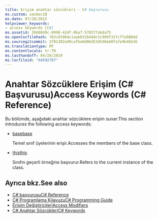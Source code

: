 ```yaml
---
title: Erişim anahtar sözcükleri - C# başvurusu
ms.custom: seodec18
ms.date: 07/20/2015
helpviewer_keywords:
- access keywords [C#]
ms.assetid: 3b680d9c-0998-42df-8ba7-5783f7abda75
ms.openlocfilehash: 783c65984c1aab831644dc5c960f31fcffa9804d
ms.sourcegitcommit: 2701302a99cafbe0d86d53d540eb0fa7e9b46b36
ms.translationtype: MT
ms.contentlocale: tr-TR
ms.lasthandoff: 04/28/2019
ms.locfileid: "64592787"
---
```

# <a name="access-keywords-c-reference"></a><span data-ttu-id="42bdc-102">Anahtar Sözcüklere Erişim (C# Başvurusu)</span><span class="sxs-lookup"><span data-stu-id="42bdc-102">Access Keywords (C# Reference)</span></span>
<span data-ttu-id="42bdc-103">Bu bölümde, aşağıdaki anahtar sözcüklere erişim sunar:</span><span class="sxs-lookup"><span data-stu-id="42bdc-103">This section introduces the following access keywords:</span></span>  
  
- [<span data-ttu-id="42bdc-104">base</span><span class="sxs-lookup"><span data-stu-id="42bdc-104">base</span></span>](../../../csharp/language-reference/keywords/base.md)  
  
     <span data-ttu-id="42bdc-105">Temel sınıf üyelerinin erişir.</span><span class="sxs-lookup"><span data-stu-id="42bdc-105">Accesses the members of the base class.</span></span>  
  
- [<span data-ttu-id="42bdc-106">this</span><span class="sxs-lookup"><span data-stu-id="42bdc-106">this</span></span>](../../../csharp/language-reference/keywords/this.md)  
  
     <span data-ttu-id="42bdc-107">Sınıfın geçerli örneğine başvurur.</span><span class="sxs-lookup"><span data-stu-id="42bdc-107">Refers to the current instance of the class.</span></span>  
  
## <a name="see-also"></a><span data-ttu-id="42bdc-108">Ayrıca bkz.</span><span class="sxs-lookup"><span data-stu-id="42bdc-108">See also</span></span>

- [<span data-ttu-id="42bdc-109">C# başvurusu</span><span class="sxs-lookup"><span data-stu-id="42bdc-109">C# Reference</span></span>](../../../csharp/language-reference/index.md)
- [<span data-ttu-id="42bdc-110">C# Programlama Kılavuzu</span><span class="sxs-lookup"><span data-stu-id="42bdc-110">C# Programming Guide</span></span>](../../../csharp/programming-guide/index.md)
- [<span data-ttu-id="42bdc-111">Erişim Değiştiricileri</span><span class="sxs-lookup"><span data-stu-id="42bdc-111">Access Modifiers</span></span>](../../../csharp/language-reference/keywords/access-modifiers.md)
- [<span data-ttu-id="42bdc-112">C# Anahtar Sözcükleri</span><span class="sxs-lookup"><span data-stu-id="42bdc-112">C# Keywords</span></span>](../../../csharp/language-reference/keywords/index.md)
